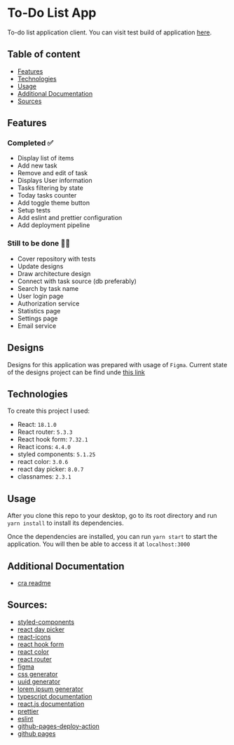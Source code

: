 # To-Do List App

To-do list application client. You can visit test build of application [here](https://reccaflames.github.io/to-do-list-app/).

## Table of content
- [Features](#features)
- [Technologies](#technologies)
- [Usage](#usage)
- [Additional Documentation](#additional-documentation)
- [Sources](#sources)

## Features

### Completed ✅
- Display list of items
- Add new task
- Remove and edit of task
- Displays User information
- Tasks filtering by state
- Today tasks counter
- Add toggle theme button
- Setup tests
- Add eslint and prettier configuration
- Add deployment pipeline

### Still to be done 👨‍💻
- Cover repository with tests
- Update designs
- Draw architecture design
- Connect with task source (db preferably)
- Search by task name
- User login page
- Authorization service
- Statistics page
- Settings page
- Email service

## Designs
Designs for this application was prepared with usage of `Figma`. Current state of the designs project can be find unde [this link](https://www.figma.com/file/iykqyLk7tgurLH2raMYNxI/ToDo-App?node-id=0%3A1)

## Technologies
To create this project I used:
- React: `18.1.0`
- React router: `5.3.3`
- React hook form: `7.32.1`
- React icons: `4.4.0`
- styled components: `5.1.25`
- react color: `3.0.6`
- react day picker: `8.0.7`
- classnames: `2.3.1`

## Usage

After you clone this repo to your desktop, go to its root directory and run `yarn install` to install its dependencies.

Once the dependencies are installed, you can run `yarn start` to start the application. You will then be able to access it at `localhost:3000`

## Additional Documentation
- [cra readme](/cra-docs.md)

## Sources:
- [styled-components](https://styled-components.com/docs)
- [react day picker](https://react-day-picker.js.org)
- [react-icons](https://react-icons.github.io/react-icons)
- [react hook form](https://react-hook-form.com/get-started/#Quickstart)
- [react color](https://casesandberg.github.io/react-color/)
- [react router](https://reactrouter.com/docs/en/v6)
- [figma](https://www.figma.com/design/)
- [css generator](https://cssgenerator.pl/box-shadow-generator/)
- [uuid generator](https://www.uuidgenerator.net)
- [lorem ipsum generator](https://loremipsum.io)
- [typescript documentation](https://www.typescriptlang.org/docs/handbook/intro.html)
- [react.js documentation](https://reactjs.org/tutorial/tutorial.html)
- [prettier](https://prettier.io/)
- [eslint](https://eslint.org)
- [github-pages-deploy-action](https://github.com/JamesIves/github-pages-deploy-action)
- [github pages](https://pages.github.com)
